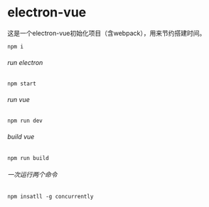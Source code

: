 # electron-vue
这是一个electron-vue初始化项目（含webpack），用来节约搭建时间。  

`npm i`  
###### run electron
`npm start`  
###### run vue
`npm run dev`
###### build vue
`npm run build`

###### 一次运行两个命令
`npm insatll -g concurrently`